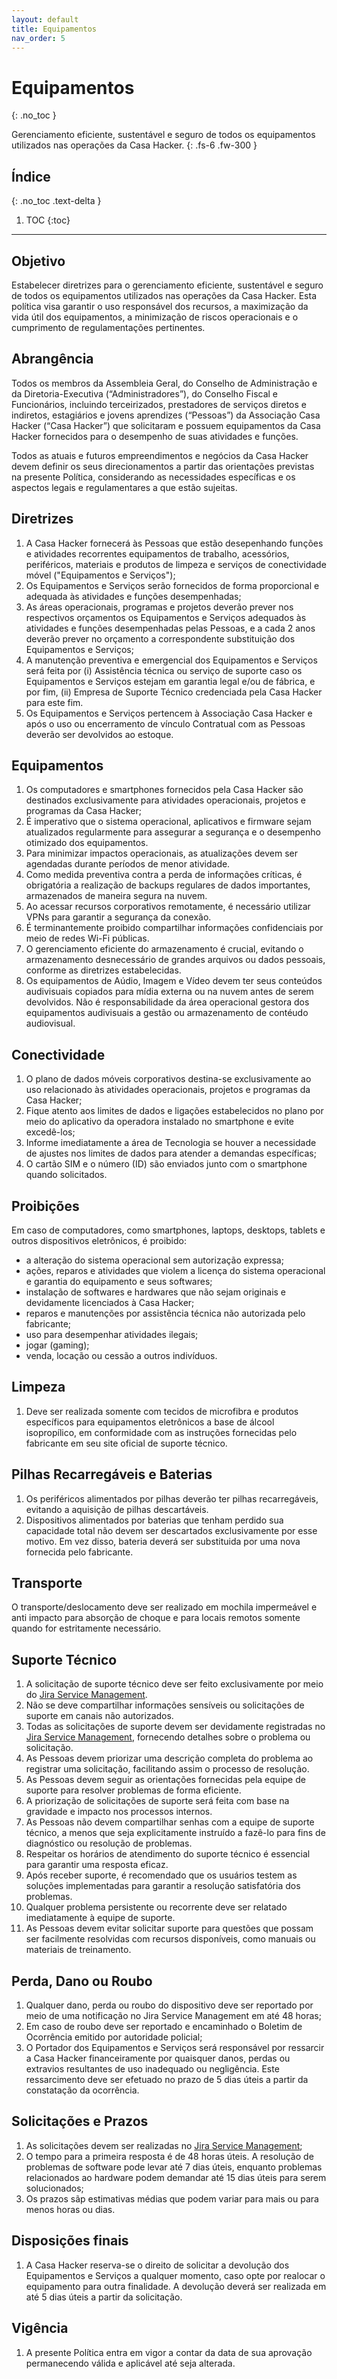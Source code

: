 ```yaml
---
layout: default
title: Equipamentos
nav_order: 5
---
```

# Equipamentos
{: .no_toc }

Gerenciamento eficiente, sustentável e seguro de todos os equipamentos utilizados nas operações da Casa Hacker.
{: .fs-6 .fw-300 }

## Índice
{: .no_toc .text-delta }

1. TOC
{:toc}

---
## Objetivo
Estabelecer diretrizes para o gerenciamento eficiente, sustentável e seguro de todos os equipamentos utilizados nas operações da Casa Hacker. Esta política visa garantir o uso responsável dos recursos, a maximização da vida útil dos equipamentos, a minimização de riscos operacionais e o cumprimento de regulamentações pertinentes.

## Abrangência
Todos os membros da Assembleia Geral, do Conselho de Administração e da Diretoria-Executiva (“Administradores”), do Conselho Fiscal e Funcionários, incluindo terceirizados, prestadores de serviços diretos e indiretos, estagiários e jovens aprendizes (“Pessoas”) da Associação Casa Hacker (“Casa Hacker”) que solicitaram e possuem equipamentos da Casa Hacker fornecidos para o desempenho de suas atividades e funções.

Todos as atuais e futuros empreendimentos e negócios da Casa Hacker devem definir os seus direcionamentos a partir das orientações previstas na presente Política, considerando as necessidades específicas e os aspectos legais e regulamentares a que estão sujeitas.

## Diretrizes
1. A Casa Hacker fornecerá às Pessoas que estão desepenhando funções e atividades recorrentes equipamentos de trabalho, acessórios, periféricos, materiais e produtos de limpeza e serviços de conectividade móvel ("Equipamentos e Serviços");
2. Os Equipamentos e Serviços serão fornecidos de forma proporcional e adequada às atividades e funções desempenhadas;
3. As áreas operacionais, programas e projetos deverão prever nos respectivos orçamentos os Equipamentos e Serviços adequados às atividades e funções desempenhadas pelas Pessoas, e a cada 2 anos deverão prever no orçamento a correspondente substituição dos Equipamentos e Serviços;
4. A manutenção preventiva e emergencial dos Equipamentos e Serviços será feita por (i) Assistência técnica ou serviço de suporte caso os Equipamentos e Serviços estejam em garantia legal e/ou de fábrica, e por fim, (ii) Empresa de Suporte Técnico credenciada pela Casa Hacker para este fim.
5. Os Equipamentos e Serviços pertencem à Associação Casa Hacker e após o uso ou encerramento de vínculo Contratual com as Pessoas deverão ser devolvidos ao estoque.

## Equipamentos
1. Os computadores e smartphones fornecidos pela Casa Hacker são destinados exclusivamente para atividades operacionais, projetos e programas da Casa Hacker;
2. É imperativo que o sistema operacional, aplicativos e firmware sejam atualizados regularmente para assegurar a segurança e o desempenho otimizado dos equipamentos.
3. Para minimizar impactos operacionais, as atualizações devem ser agendadas durante períodos de menor atividade.
4. Como medida preventiva contra a perda de informações críticas, é obrigatória a realização de backups regulares de dados importantes, armazenados de maneira segura na nuvem.
6. Ao acessar recursos corporativos remotamente, é necessário utilizar VPNs para garantir a segurança da conexão.
7. É terminantemente proibido compartilhar informações confidenciais por meio de redes Wi-Fi públicas.
8. O gerenciamento eficiente do armazenamento é crucial, evitando o armazenamento desnecessário de grandes arquivos ou dados pessoais, conforme as diretrizes estabelecidas.
9. Os equipamentos de Aúdio, Imagem e Vídeo devem ter seus conteúdos audivisuais copiados para mídia externa ou na nuvem antes de serem devolvidos. Não é responsabilidade da área operacional gestora dos equipamentos audivisuais a gestão ou armazenamento de contéudo audiovisual.

## Conectividade
1. O plano de dados móveis corporativos destina-se exclusivamente ao uso relacionado às atividades operacionais, projetos e programas da Casa Hacker;
2. Fique atento aos limites de dados e ligações estabelecidos no plano por meio do aplicativo da operadora instalado no smartphone e evite excedê-los;
3. Informe imediatamente a área de Tecnologia se houver a necessidade de ajustes nos limites de dados para atender a demandas específicas;
4. O cartão SIM e o número (ID) são enviados junto com o smartphone quando solicitados.

## Proibições
Em caso de computadores, como smartphones, laptops, desktops, tablets e outros dispositivos eletrônicos, é proibido:
- a alteração do sistema operacional sem autorização expressa;
- ações, reparos e atividades que violem a licença do sistema operacional e garantia do equipamento e seus softwares;
- instalação de softwares e hardwares que não sejam originais e devidamente licenciados à Casa Hacker;
- reparos e manutenções por assistência técnica não autorizada pelo fabricante;
- uso para desempenhar atividades ilegais;
- jogar (gaming);
- venda, locação ou cessão a outros indivíduos.

## Limpeza
1. Deve ser realizada somente com tecidos de microfibra e produtos específicos para equipamentos eletrônicos a base de álcool isopropílico, em conformidade com as instruções fornecidas pelo fabricante em seu site oficial de suporte técnico.

## Pilhas Recarregáveis e Baterias
1. Os periféricos alimentados por pilhas deverão ter pilhas recarregáveis, evitando a aquisição de pilhas descartáveis.
2. Dispositivos alimentados por baterias que tenham perdido sua capacidade total não devem ser descartados exclusivamente por esse motivo. Em vez disso, bateria deverá ser substituida por uma nova fornecida pelo fabricante.

## Transporte
O transporte/deslocamento deve ser realizado em mochila impermeável e anti impacto para absorção de choque e para locais remotos somente quando for estritamente necessário.

## Suporte Técnico
1. A solicitação de suporte técnico deve ser feito exclusivamente por meio do [Jira Service Management](https://jira.casahacker.org/servicedesk/customer/portals).
2. Não se deve compartilhar informações sensíveis ou solicitações de suporte em canais não autorizados.
3. Todas as solicitações de suporte devem ser devidamente registradas no [Jira Service Management](https://jira.casahacker.org/servicedesk/customer/portals), fornecendo detalhes sobre o problema ou solicitação.
4. As Pessoas devem priorizar uma descrição completa do problema ao registrar uma solicitação, facilitando assim o processo de resolução.
5. As Pessoas devem seguir as orientações fornecidas pela equipe de suporte para resolver problemas de forma eficiente.
6. A priorização de solicitações de suporte será feita com base na gravidade e impacto nos processos internos.
7. As Pessoas não devem compartilhar senhas com a equipe de suporte técnico, a menos que seja explicitamente instruído a fazê-lo para fins de diagnóstico ou resolução de problemas.
8. Respeitar os horários de atendimento do suporte técnico é essencial para garantir uma resposta eficaz.
9. Após receber suporte, é recomendado que os usuários testem as soluções implementadas para garantir a resolução satisfatória dos problemas.
10. Qualquer problema persistente ou recorrente deve ser relatado imediatamente à equipe de suporte.
11. As Pessoas devem evitar solicitar suporte para questões que possam ser facilmente resolvidas com recursos disponíveis, como manuais ou materiais de treinamento.

## Perda, Dano ou Roubo
1. Qualquer dano, perda ou roubo do dispositivo deve ser reportado por meio de uma notificação no Jira Service Management em até 48 horas;
2. Em caso de roubo deve ser reportado e encaminhado o Boletim de Ocorrência emitido por autoridade policial;
3. O Portador dos Equipamentos e Serviços será responsável por ressarcir a Casa Hacker financeiramente por quaisquer danos, perdas ou extravios resultantes de uso inadequado ou negligência. Este ressarcimento deve ser efetuado no prazo de 5 dias úteis a partir da constatação da ocorrência.

## Solicitações e Prazos
1. As solicitações devem ser realizadas no [Jira Service Management](https://jira.casahacker.org/servicedesk/customer/portals);
2. O tempo para a primeira resposta é de 48 horas úteis. A resolução de problemas de software pode levar até 7 dias úteis, enquanto problemas relacionados ao hardware podem demandar até 15 dias úteis para serem solucionados;
3. Os prazos sãp estimativas médias que podem variar para mais ou para menos horas ou dias.

## Disposições finais
1. A Casa Hacker reserva-se o direito de solicitar a devolução dos Equipamentos e Serviços a qualquer momento, caso opte por realocar o equipamento para outra finalidade. A devolução deverá ser realizada em até 5 dias úteis a partir da solicitação.

## Vigência
1. A presente Política entra em vigor a contar da data de sua aprovação permanecendo válida e aplicável até seja alterada.
